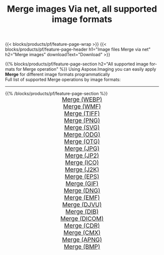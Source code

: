 ﻿---
title: Merge images Via net, all supported image formats 
weight: 3920
url: /net/merge 
lang: en
langdirlevel: 2
locales: zh-hans,ja,it,ru,de,es,fr,nl,id,lt,pl,pt,vi,tr,ko,zh-hant,ar,hi,th,sv,cs,uk,he
description: Using Aspose.Imaging you can easily Merge images Via net
---

{{< blocks/products/pf/feature-page-wrap >}}
{{< blocks/products/pf/feature-page-header h1="Image files Merge via net" h2="Merge images" downloadText="Download" >}}


{{% blocks/products/pf/feature-page-section  h2="All supported image formats for Merge operation" %}}
Using Aspose.Imaging you can easily apply **Merge** for different image formats programmatically
<br/>
Full list of supported Merge operations by image formats:
<hr/>
{{% /blocks/products/pf/feature-page-section %}}
<div class="container-fluid productfamilypage bg-gray">
    <div class="convertypes bg-gray agp-content section">
        <div class="container">
		<div class="row other-converters" style="gap: 10px;font-size: 19px;text-align:center;">
		    <div class='col-md-2 other-converter remove-lp remove-rp'><a href="/imaging/net/merge/webp" style="padding:15px;">Merge (WEBP)</a></div><div class='col-md-2 other-converter remove-lp remove-rp'><a href="/imaging/net/merge/wmf" style="padding:15px;">Merge (WMF)</a></div><div class='col-md-2 other-converter remove-lp remove-rp'><a href="/imaging/net/merge/tiff" style="padding:15px;">Merge (TIFF)</a></div><div class='col-md-2 other-converter remove-lp remove-rp'><a href="/imaging/net/merge/png" style="padding:15px;">Merge (PNG)</a></div><div class='col-md-2 other-converter remove-lp remove-rp'><a href="/imaging/net/merge/svg" style="padding:15px;">Merge (SVG)</a></div><div class='col-md-2 other-converter remove-lp remove-rp'><a href="/imaging/net/merge/odg" style="padding:15px;">Merge (ODG)</a></div><div class='col-md-2 other-converter remove-lp remove-rp'><a href="/imaging/net/merge/otg" style="padding:15px;">Merge (OTG)</a></div><div class='col-md-2 other-converter remove-lp remove-rp'><a href="/imaging/net/merge/jpg" style="padding:15px;">Merge (JPG)</a></div><div class='col-md-2 other-converter remove-lp remove-rp'><a href="/imaging/net/merge/jp2" style="padding:15px;">Merge (JP2)</a></div><div class='col-md-2 other-converter remove-lp remove-rp'><a href="/imaging/net/merge/ico" style="padding:15px;">Merge (ICO)</a></div><div class='col-md-2 other-converter remove-lp remove-rp'><a href="/imaging/net/merge/j2k" style="padding:15px;">Merge (J2K)</a></div><div class='col-md-2 other-converter remove-lp remove-rp'><a href="/imaging/net/merge/eps" style="padding:15px;">Merge (EPS)</a></div><div class='col-md-2 other-converter remove-lp remove-rp'><a href="/imaging/net/merge/gif" style="padding:15px;">Merge (GIF)</a></div><div class='col-md-2 other-converter remove-lp remove-rp'><a href="/imaging/net/merge/dng" style="padding:15px;">Merge (DNG)</a></div><div class='col-md-2 other-converter remove-lp remove-rp'><a href="/imaging/net/merge/emf" style="padding:15px;">Merge (EMF)</a></div><div class='col-md-2 other-converter remove-lp remove-rp'><a href="/imaging/net/merge/djvu" style="padding:15px;">Merge (DJVU)</a></div><div class='col-md-2 other-converter remove-lp remove-rp'><a href="/imaging/net/merge/dib" style="padding:15px;">Merge (DIB)</a></div><div class='col-md-2 other-converter remove-lp remove-rp'><a href="/imaging/net/merge/dicom" style="padding:15px;">Merge (DICOM)</a></div><div class='col-md-2 other-converter remove-lp remove-rp'><a href="/imaging/net/merge/cdr" style="padding:15px;">Merge (CDR)</a></div><div class='col-md-2 other-converter remove-lp remove-rp'><a href="/imaging/net/merge/cmx" style="padding:15px;">Merge (CMX)</a></div><div class='col-md-2 other-converter remove-lp remove-rp'><a href="/imaging/net/merge/apng" style="padding:15px;">Merge (APNG)</a></div><div class='col-md-2 other-converter remove-lp remove-rp'><a href="/imaging/net/merge/bmp" style="padding:15px;">Merge (BMP)</a></div>
                </div>
        </div>
    </div>
</div>
<br/>

